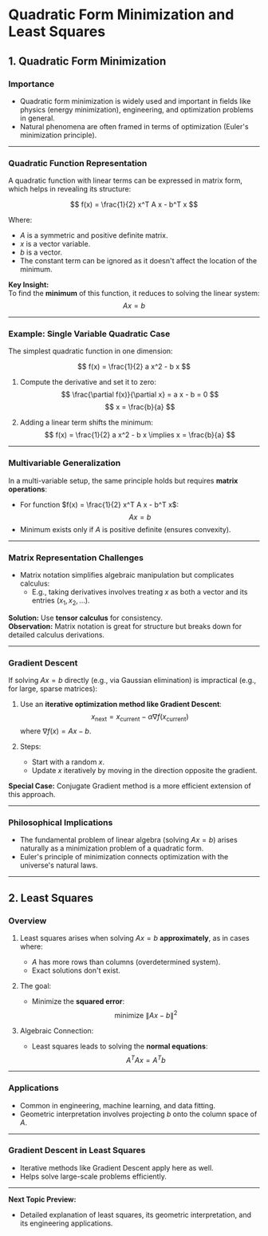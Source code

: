 # Quadratic Form Minimization and Least Squares

## 1. Quadratic Form Minimization

### Importance
- Quadratic form minimization is widely used and important in fields like physics (energy minimization), engineering, and optimization problems in general.
- Natural phenomena are often framed in terms of optimization (Euler's minimization principle).

---

### Quadratic Function Representation
A quadratic function with linear terms can be expressed in matrix form, which helps in revealing its structure:
  
$$
f(x) = \frac{1}{2} x^T A x - b^T x
$$

Where:
- $A$ is a symmetric and positive definite matrix.
- $x$ is a vector variable.
- $b$ is a vector.
- The constant term can be ignored as it doesn't affect the location of the minimum.

**Key Insight:**  
To find the **minimum** of this function, it reduces to solving the linear system:  
$$
A x = b
$$

---

### Example: Single Variable Quadratic Case
The simplest quadratic function in one dimension:  

$$
f(x) = \frac{1}{2} a x^2 - b x
$$

1. Compute the derivative and set it to zero:
   $$
   \frac{\partial f(x)}{\partial x} = a x - b = 0
   $$
   $$ 
   x = \frac{b}{a}
   $$

2. Adding a linear term shifts the minimum:
   $$
   f(x) = \frac{1}{2} a x^2 - b x \implies x = \frac{b}{a}
   $$

---

### Multivariable Generalization
In a multi-variable setup, the same principle holds but requires **matrix operations**:
- For function $f(x) = \frac{1}{2} x^T A x - b^T x$:
  $$
  A x = b
  $$
- Minimum exists only if $A$ is positive definite (ensures convexity).

---

### Matrix Representation Challenges
- Matrix notation simplifies algebraic manipulation but complicates calculus:
  - E.g., taking derivatives involves treating $x$ as both a vector and its entries ($x_1, x_2, \dots$).

**Solution:** Use **tensor calculus** for consistency.  
**Observation:** Matrix notation is great for structure but breaks down for detailed calculus derivations.

---

### Gradient Descent
If solving $A x = b$ directly (e.g., via Gaussian elimination) is impractical (e.g., for large, sparse matrices):
1. Use an **iterative optimization method like Gradient Descent**:
   $$
   x_{\text{next}} = x_{\text{current}} - \alpha \nabla f(x_{\text{current}})
   $$
   where $\nabla f(x) = A x - b$.

2. Steps:
   - Start with a random $x$.
   - Update $x$ iteratively by moving in the direction opposite the gradient.
   
**Special Case:** Conjugate Gradient method is a more efficient extension of this approach.

---

### Philosophical Implications
- The fundamental problem of linear algebra (solving $A x = b$) arises naturally as a minimization problem of a quadratic form.
- Euler's principle of minimization connects optimization with the universe's natural laws.

---

## 2. Least Squares

### Overview
1. Least squares arises when solving $A x = b$ **approximately**, as in cases where:
   - $A$ has more rows than columns (overdetermined system).
   - Exact solutions don't exist.

2. The goal:
   - Minimize the **squared error**:
     $$
     \text{minimize } \|A x - b\|^2
     $$

3. Algebraic Connection:
   - Least squares leads to solving the **normal equations**:
     $$
     A^T A x = A^T b
     $$

---

### Applications
- Common in engineering, machine learning, and data fitting.
- Geometric interpretation involves projecting $b$ onto the column space of $A$.

---

### Gradient Descent in Least Squares
- Iterative methods like Gradient Descent apply here as well.
- Helps solve large-scale problems efficiently.

---

**Next Topic Preview:**  
- Detailed explanation of least squares, its geometric interpretation, and its engineering applications.
